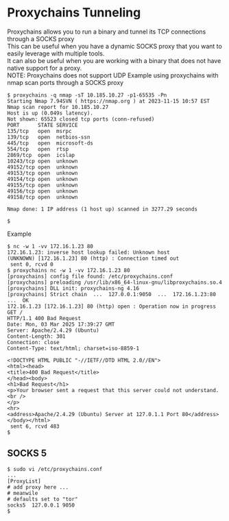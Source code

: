 # Proxychains Tunneling
Proxychains allows you to run a binary and tunnel its TCP connections through a SOCKS proxy<br>
This can be useful when you have a dynamic SOCKS proxy that you want to easily leverage with multiple tools.<br>
It can also be useful when you are working with a binary that does not have native support for a proxy.<br>
NOTE: Proxychains does not support UDP
Example using proxychains with nmap scan ports through a SOCKS proxy
```
$ proxychains -q nmap -sT 10.185.10.27 -p1-65535 -Pn
Starting Nmap 7.94SVN ( https://nmap.org ) at 2023-11-15 10:57 EST
Nmap scan report for 10.185.10.27
Host is up (0.049s latency).
Not shown: 65523 closed tcp ports (conn-refused)
PORT      STATE SERVICE
135/tcp   open  msrpc
139/tcp   open  netbios-ssn
445/tcp   open  microsoft-ds
554/tcp   open  rtsp
2869/tcp  open  icslap
10243/tcp open  unknown
49152/tcp open  unknown
49153/tcp open  unknown
49154/tcp open  unknown
49155/tcp open  unknown
49156/tcp open  unknown
49158/tcp open  unknown

Nmap done: 1 IP address (1 host up) scanned in 3277.29 seconds

$
```

Example
```
$ nc -w 1 -vv 172.16.1.23 80
172.16.1.23: inverse host lookup failed: Unknown host
(UNKNOWN) [172.16.1.23] 80 (http) : Connection timed out
 sent 0, rcvd 0
$ proxychains nc -w 1 -vv 172.16.1.23 80
[proxychains] config file found: /etc/proxychains.conf
[proxychains] preloading /usr/lib/x86_64-linux-gnu/libproxychains.so.4
[proxychains] DLL init: proxychains-ng 4.16
[proxychains] Strict chain  ...  127.0.0.1:9050  ...  172.16.1.23:80  ...  OK
172.16.1.23 [172.16.1.23] 80 (http) open : Operation now in progress
GET /
HTTP/1.1 400 Bad Request
Date: Mon, 03 Mar 2025 17:39:27 GMT
Server: Apache/2.4.29 (Ubuntu)
Content-Length: 301
Connection: close
Content-Type: text/html; charset=iso-8859-1

<!DOCTYPE HTML PUBLIC "-//IETF//DTD HTML 2.0//EN">
<html><head>
<title>400 Bad Request</title>
</head><body>
<h1>Bad Request</h1>
<p>Your browser sent a request that this server could not understand.<br />
</p>
<hr>
<address>Apache/2.4.29 (Ubuntu) Server at 127.0.1.1 Port 80</address>
</body></html>
 sent 6, rcvd 483
$
```

## SOCKS 5
```
$ sudo vi /etc/proxychains.conf 
...
[ProxyList]
# add proxy here ...
# meanwile
# defaults set to "tor"
socks5 	127.0.0.1 9050
$
```
